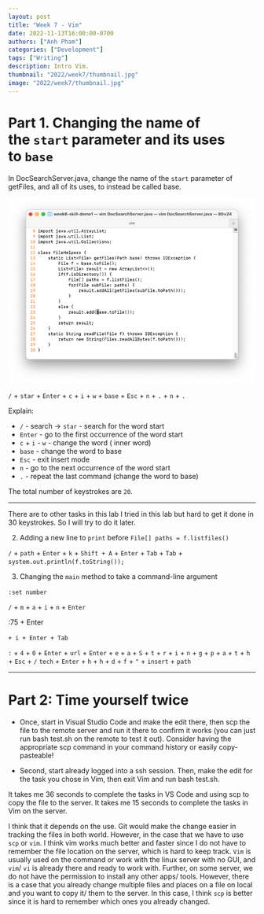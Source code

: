 ```yaml
---
layout: post
title: "Week 7 - Vim"
date: 2022-11-13T16:00:00-0700
authors: ["Anh Pham"]
categories: ["Development"]
tags: ["Writing"]
description: Intro Vim.
thumbnail: "2022/week7/thumbnail.jpg"
image: "2022/week7/thumbnail.jpg"
---
```


# Part 1. Changing the name of the `start` parameter and its uses to `base`

In DocSearchServer.java, change the name of the `start` parameter of getFiles, and all of its uses, to instead be called base.

![Vim](../../assets/images/2022/week7/vim.png)

`/` + `star` + `Enter` + `c` + `i` + `w` + `base` + `Esc` + `n` + `.` + `n` + `.`

Explain:

- `/` - search
  -> `star` - search for the word start
- `Enter` - go to the first occurrence of the word start
- `c` + `i` - `w` - change the word ( inner word)
- `base` - change the word to base
- `Esc` - exit insert mode
- `n` - go to the next occurrence of the word start
- `.` - repeat the last command (change the word to base)

The total number of keystrokes are `20`.

---

There are to other tasks in this lab I tried in this lab but hard to get it done in 30 keystrokes. So I will try to do it later.

2. Adding a new line to `print` before `File[] paths = f.listfiles()`

`/` + `path` + `Enter` + `k` + `Shift + A` + `Enter` + `Tab` + `Tab` + `system.out.println(f.toString());`

3. Changing the `main` method to take a command-line argument

`:set number`

`/` + `m` + `a` + `i` + `n` + `Enter`

:75 + Enter

`+ i + Enter + Tab`

`:` + `4` + `0` + `Enter` + `url` + `Enter` + `e` + `a` + `S` + `t` + `r` + `i` + `n` + `g` + `p` + `a` + `t` + `h` + `Esc` + `/` `tech` + `Enter` + `h` + `h` + `d` + `f` + `"` + `insert` + `path`

---

# Part 2: Time yourself twice

- Once, start in Visual Studio Code and make the edit there, then scp the file to the remote server and run it there to confirm it works (you can just run bash test.sh on the remote to test it out). Consider having the appropriate scp command in your command history or easily copy-pasteable!

- Second, start already logged into a ssh session. Then, make the edit for the task you chose in Vim, then exit Vim and run bash test.sh.

It takes me 36 seconds to complete the tasks in VS Code and using scp to copy the file to the server. It takes me 15 seconds to complete the tasks in Vim on the server.

I think that it depends on the use. Git would make the change easier in tracking the files in both world. However, in the case that we have to use `scp` or `vim`. I think vim works much better and faster since I do not have to remember the file location on the server, which is hard to keep track. `Vim` is usually used on the command or work with the linux server with no GUI, and `vim`/ `vi` is already there and ready to work with. Further, on some server, we do not have the permission to install any other apps/ tools. However, there is a case that you already change multiple files and places on a file on local and you want to copy it/ them to the server. In this case, I think `scp` is better since it is hard to remember which ones you already changed.
